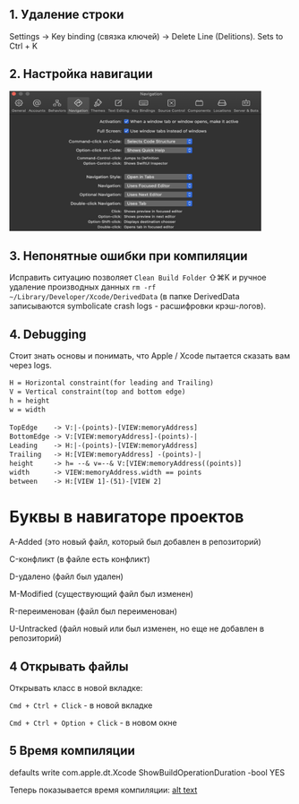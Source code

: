 ## 1. Удаление строки

Settings -> Key binding (связка ключей) -> Delete Line (Delitions). Sets to Ctrl + K

## 2. Настройка навигации 

<img src="https://github.com/eldaroid/pictures/blob/master/other/navigation_Xcode.png" alt="alt text" width="450" height="250">

## 3. Непонятные ошибки при компиляции

Исправить ситуацию позволяет `Clean Build Folder` ⇧⌘K и ручное удаление производных данных `rm -rf ~/Library/Developer/Xcode/DerivedData` (в папке DerivedData записываются symbolicate crash logs - расшифровки крэш-логов).

## 4. Debugging

Стоит знать основы и понимать, что Apple / Xcode пытается сказать вам через logs.

```
H = Horizontal constraint(for leading and Trailing)
V = Vertical constraint(top and bottom edge)
h = height
w = width

TopEdge    -> V:|-(points)-[VIEW:memoryAddress] 
BottomEdge -> V:[VIEW:memoryAddress]-(points)-|
Leading    -> H:|-(points)-[VIEW:memoryAddress] 
Trailing   -> H:[VIEW:memoryAddress] -(points)-|
height     -> h= --& v=--& V:[VIEW:memoryAddress((points)] 
width      -> VIEW:memoryAddress.width == points 
between    -> H:[VIEW 1]-(51)-[VIEW 2] 
```

# Буквы в навигаторе проектов

A-Added (это новый файл, который был добавлен в репозиторий)

C-конфликт (в файле есть конфликт)

D-удалено (файл был удален)

M-Modified (существующий файл был изменен)

R-переименован (файл был переименован)

U-Untracked (файл новый или был изменен, но еще не добавлен в репозиторий)

## 4 Открывать файлы

Открывать класс в новой вкладке: 

`Cmd + Ctrl + Click` - в новой вкладке

`Cmd + Ctrl + Option + Click` - в новом окне

## 5 Время компиляции

defaults write com.apple.dt.Xcode ShowBuildOperationDuration -bool YES

Теперь показывается время компиляции: [alt text](https://up-blog-prod.s3.amazonaws.com/Xcode-Build-Time-zk66r.png)
